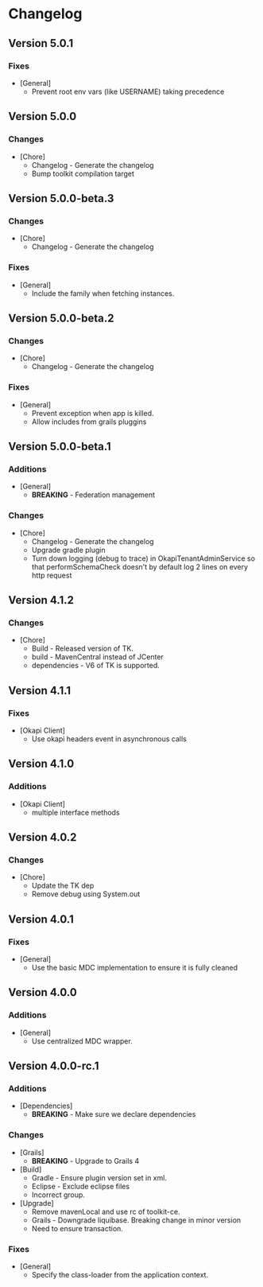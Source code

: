 # Changelog

## Version 5.0.1

### Fixes
* [General]
	* Prevent root env vars (like USERNAME) taking precedence

## Version 5.0.0

### Changes
* [Chore]
	* Changelog - Generate the changelog
	* Bump toolkit compilation target

## Version 5.0.0-beta.3

### Changes
* [Chore]
	* Changelog - Generate the changelog

### Fixes
* [General]
	* Include the family when fetching instances.

## Version 5.0.0-beta.2

### Changes
* [Chore]
	* Changelog - Generate the changelog

### Fixes
* [General]
	* Prevent exception when app is killed.
	* Allow includes from grails pluggins

## Version 5.0.0-beta.1

### Additions
* [General]
	* **BREAKING** -  Federation management

### Changes
* [Chore]
	* Changelog - Generate the changelog
	* Upgrade gradle plugin
	* Turn down logging (debug to trace) in OkapiTenantAdminService so that performSchemaCheck doesn't by default log 2 lines on every http request

## Version 4.1.2

### Changes
* [Chore]
	* Build - Released version of TK.
	* build - MavenCentral instead of JCenter
	* dependencies - V6 of TK is supported.

## Version 4.1.1

### Fixes
* [Okapi Client]
	* Use okapi headers event in asynchronous calls

## Version 4.1.0

### Additions
* [Okapi Client]
	* multiple interface methods

## Version 4.0.2

### Changes
* [Chore]
	* Update the TK dep
	* Remove debug using System.out

## Version 4.0.1

### Fixes
* [General]
	* Use the basic MDC implementation to ensure it is fully cleaned

## Version 4.0.0

### Additions
* [General]
	* Use centralized MDC wrapper.

## Version 4.0.0-rc.1

### Additions
* [Dependencies]
	* **BREAKING** -  Make sure we declare dependencies

### Changes
* [Grails]
	* **BREAKING** -  Upgrade to Grails 4
* [Build]
	* Gradle - Ensure plugin version set in xml.
	* Eclipse - Exclude eclipse files
	* Incorrect group.
* [Upgrade]
	* Remove mavenLocal and use rc of toolkit-ce.
	* Grails - Downgrade liquibase. Breaking change in minor version
	* Need to ensure transaction.

### Fixes
* [General]
	* Specify the class-loader from the application context.